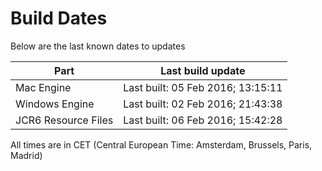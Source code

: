 # Build Dates

Below are the last known dates to updates

Part | Last build update
-----|-----
Mac Engine | Last built: 05 Feb 2016; 13:15:11
Windows Engine | Last built: 02 Feb 2016; 21:43:38
JCR6 Resource Files | Last built: 06 Feb 2016; 15:42:28
All times are in CET (Central European Time: Amsterdam, Brussels, Paris, Madrid)



